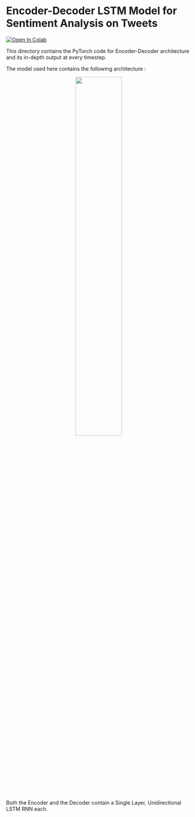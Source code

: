 # Encoder-Decoder LSTM Model for Sentiment Analysis on Tweets

[![Open In Colab](https://colab.research.google.com/assets/colab-badge.svg)](https://colab.research.google.com/github/sudo-rickroll/END2/blob/main/S6/main.ipynb)


This directory contains the PyTorch code for Encoder-Decoder architecture and its in-depth output at every timestep.

The model used here contains the following architecture :

<p align="center" width="100%">
    <img width="50%" src="https://user-images.githubusercontent.com/65642947/123500330-fc1b9980-d65a-11eb-94f0-1e56ad9bb27f.png"> 
</p>

Both the Encoder and the Decoder contain a Single Layer, Unidirectional LSTM RNN each.


